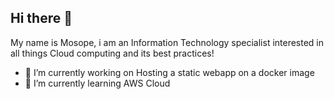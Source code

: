 ## Hi there 👋

My name is Mosope, i am an Information Technology specialist interested in all things Cloud computing and its best practices!

- 🔭 I’m currently working on Hosting a static webapp on a docker image
- 🌱 I’m currently learning AWS Cloud


